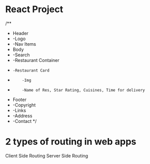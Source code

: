 # React Project

/**
 * Header
 *  -Logo
 *  -Nav Items
 * Body
 *  -Search
 *  -Restaurant Container
 *     -Restaurant Card
 *         -Img
 *         -Name of Res, Star Rating, Cuisines, Time for delivery
 * Footer
 *  -Copyright
 *  -Links
 *  -Address
 *  -Contact
 */

 # 2 types of routing in web apps

 Client Side Routing
 Server Side Routing